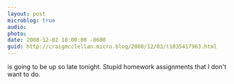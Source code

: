 ```yaml
---
layout: post
microblog: true
audio: 
photo: 
date: 2008-12-02 18:00:00 -0600
guid: http://craigmcclellan.micro.blog/2008/12/03/t1035417963.html
---
```

is going to be up so late tonight.  Stupid homework assignments that I don't want to do.
